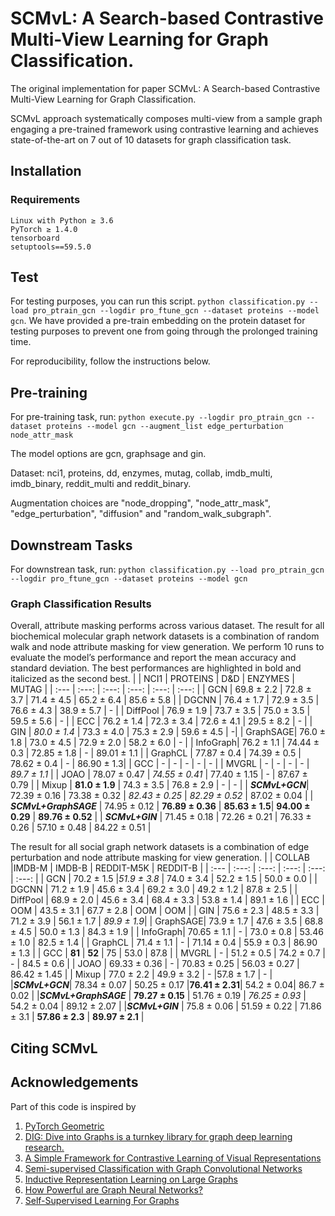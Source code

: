 # SCMvL: A Search-based Contrastive Multi-View Learning for Graph Classification.
The original implementation for paper SCMvL: A Search-based Contrastive Multi-View Learning for Graph Classification.

SCMvL approach systematically composes multi-view from a sample graph engaging a pre-trained framework using contrastive learning and achieves state-of-the-art on 7 out of 10 datasets for graph classification task.

## Installation
### Requirements

```
Linux with Python ≥ 3.6
PyTorch ≥ 1.4.0
tensorboard
setuptools==59.5.0
```

## Test
For testing purposes, you can run this script. `python classification.py --load pro_ptrain_gcn --logdir pro_ftune_gcn --dataset proteins --model gcn`. 
We have provided a pre-train embedding on the protein dataset for testing purposes to prevent one from going through the prolonged training time. 

For reproducibility, follow the instructions below.  

## Pre-training
For pre-training task, run:
`python execute.py --logdir pro_ptrain_gcn --dataset proteins --model gcn --augment_list edge_perturbation  node_attr_mask`

The model options are gcn, graphsage and gin.

Dataset: nci1, proteins, dd, enzymes, mutag, collab, imdb_multi, imdb_binary, reddit_multi and reddit_binary.

Augmentation choices are "node_dropping", "node_attr_mask", "edge_perturbation", "diffusion" and  "random_walk_subgraph".

## Downstream Tasks
For downstrean task, run:
`python classification.py --load pro_ptrain_gcn --logdir pro_ftune_gcn --dataset proteins --model gcn`

### Graph Classification Results
Overall, attribute masking performs across various dataset. The result for all biochemical molecular graph network datasets is a combination of random walk and node attribute masking for view generation. We perform 10 runs to evaluate the model’s performance and report the mean accuracy and standard deviation. The best performances are highlighted in bold and italicized as the second best.
|          | NCI1       | PROTEINS   | D&D        | ENZYMES    | MUTAG      |
| :---     | :---:      | :---:      | :---:      |   :---:    |     :---:  |
| GCN      | 69.8 ± 2.2 | 72.8 ± 3.7 | 71.4 ± 4.5 | 65.2 ± 6.4 | 85.6 ± 5.8 | 
| DGCNN    | 76.4 ± 1.7 | 72.9 ± 3.5 | 76.6 ± 4.3 | 38.9 ± 5.7 | -          | 
| DiffPool | 76.9 ± 1.9 | 73.7 ± 3.5 | 75.0 ± 3.5 | 59.5 ± 5.6 | -          |
| ECC      | 76.2 ± 1.4 | 72.3 ± 3.4 | 72.6 ± 4.1 | 29.5 ± 8.2 | -          |
| GIN      | *80.0 ± 1.4* | 73.3 ± 4.0 | 75.3 ± 2.9 | 59.6 ± 4.5 | -|
| GraphSAGE| 76.0 ± 1.8 | 73.0 ± 4.5 | 72.9 ± 2.0 | 58.2 ± 6.0 | - |
| InfoGraph| 76.2 ± 1.1 | 74.44 ± 0.3 | 72.85 ± 1.8 | - | 89.01 ± 1.1 |
| GraphCL  | 77.87 ± 0.4 | 74.39 ± 0.5 | 78.62 ± 0.4 | - | 86.90 ± 1.3|
| GCC      | -           | -           | -           | - | -          |
| MVGRL    | -           | -           | -           | -  | *89.7 ± 1.1* |
| JOAO     | 78.07 ± 0.47 | *74.55 ± 0.41* | 77.40 ± 1.15 | - | 87.67 ± 0.79 |
| Mixup    | **81.0 ± 1.9** | 74.3 ± 3.5 | 76.8 ± 2.9 | - | - |
| ***SCMvL+GCN***| 72.39 ± 0.16 | 73.38 ± 0.32 | *82.43 ± 0.25* | *82.29 ± 0.52* | 87.02 ± 0.04 |
| ***SCMvL+GraphSAGE*** | 74.95 ± 0.12 | **76.89 ± 0.36** | **85.63 ± 1.5**| **94.00 ± 0.29** | **89.76 ± 0.52** |
| ***SCMvL+GIN*** | 71.45 ± 0.18 | 72.26 ± 0.21 | 76.33 ± 0.26 | 57.10 ± 0.48 | 84.22 ± 0.51 |

The result for all social graph network datasets is a combination of edge perturbation and node attribute masking for view generation.
|          | COLLAB     |IMDB-M       | IMDB-B      | REDDIT-M5K  | REDDIT-B   |
| :---     | :---:      | :---:       | :---:       |   :---:     |     :---:  |
| GCN      | 70.2 ± 1.5 |*51.9 ± 3.8* | 74.0 ± 3.4  | 52.2 ± 1.5  | 50.0 ± 0.0 |
| DGCNN    | 71.2 ± 1.9 | 45.6 ± 3.4  | 69.2 ± 3.0  | 49.2 ± 1.2  | 87.8 ± 2.5 |
| DiffPool | 68.9 ± 2.0 | 45.6 ± 3.4  | 68.4 ± 3.3  | 53.8 ± 1.4  | 89.1 ± 1.6 |
| ECC      | OOM        | 43.5 ± 3.1  | 67.7 ± 2.8  | OOM         | OOM        |
| GIN      | 75.6 ± 2.3 | 48.5 ± 3.3  | 71.2 ± 3.9  | 56.1 ± 1.7  | *89.9 ± 1.9*|
| GraphSAGE| 73.9 ± 1.7 | 47.6 ± 3.5  | 68.8 ± 4.5  | 50.0 ± 1.3  | 84.3 ± 1.9  |
| InfoGraph| 70.65 ± 1.1 | -          | 73.0 ± 0.8  | 53.46 ± 1.0 | 82.5 ± 1.4 |
| GraphCL  | 71.4 ± 1.1 | -           | 71.14 ± 0.4 | 55.9 ± 0.3  | 86.90 ± 1.3 |
| GCC      | **81**     | **52**      | 75          | 53.0        | 87.8       |
| MVGRL    | -          | 51.2 ± 0.5  | 74.2 ± 0.7  | -           | 84.5 ± 0.6 |
| JOAO     | 69.33 ± 0.36 | -         | 70.83 ± 0.25 | 56.03 ± 0.27 | 86.42 ± 1.45 |
| Mixup    | 77.0 ± 2.2 | 49.9 ± 3.2  | -            |57.8 ± 1.7  | -      |
|***SCMvL+GCN***| 78.34 ± 0.07 | 50.25 ± 0.17 |**76.41 ± 2.31**| 54.2 ± 0.04| 86.7 ± 0.02 |
|***SCMvL+GraphSAGE*** | **79.27 ± 0.15** | 51.76 ± 0.19 | *76.25 ± 0.93* | 54.2 ± 0.04 | 89.12 ± 2.07 |
|***SCMvL+GIN*** | 75.8 ± 0.06 | 51.59 ± 0.22 | 71.86 ± 3.1 | **57.86 ± 2.3** | **89.97 ± 2.1** |



## Citing SCMvL

## Acknowledgements
Part of this code is inspired by 
1. [PyTorch Geometric](pytorch-geometric.readthedocs.io/en/latest/notes/batching.html)
2. [DIG: Dive into Graphs is a turnkey library for graph deep learning research.](https://github.com/divelab/DIG)
3. [A Simple Framework for Contrastive Learning of Visual Representations](https://arxiv.org/abs/2002.05709)
4. [Semi-supervised Classification with Graph Convolutional Networks](https://arxiv.org/abs/1609.02907)
5. [Inductive Representation Learning on Large Graphs](https://arxiv.org/abs/1706.02216)
6. [How Powerful are Graph Neural Networks?](https://arxiv.org/abs/1810.00826)
7. [Self-Supervised Learning For Graphs](https://medium.com/stanford-cs224w/self-supervised-learning-for-graphs-963e03b9f809)
